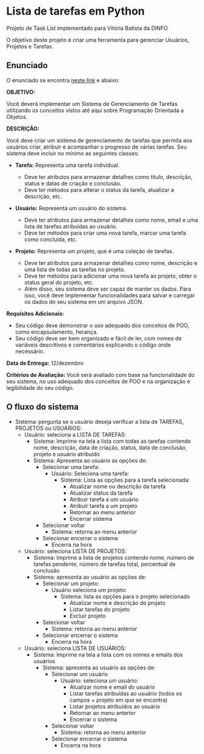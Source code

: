 # Lista de tarefas em Python

Projeto de Task List implementado para Vitória Batista da DINFO

O objetivo deste projeto é criar uma ferramenta para gerenciar Usuários, Projetos e Tarefas.

## Enunciado

O enunciado se encontra [neste link](./.docs/escopo.jpeg) e abaixo:

**OBJETIVO:**

Você deverá implementar um Sistema de Gerenciamento de Tarefas utilizando os conceitos vistos até aqui sobre Programação Orientada a Objetos.

**DESCRIÇÃO:**

Você deve criar um sistema de gerenciamento de tarefas que permita aos usuários criar, atribuir e acompanhar o progresso de várias tarefas. Seu sistema deve incluir no mínimo
as seguintes classes:

- **Tarefa:** Representa uma tarefa individual.
  - Deve ter atributos para armazenar detalhes como título, descrição, status e datas de criação e conclusão.
  - Deve ter métodos para alterar o status da tarefa, atualizar a descrição, etc.

- **Usuário:** Representa um usuário do sistema.
  - Deve ter atributos para armazenar detalhes como nome, email e uma lista de tarefas atribuídas ao usuário.
  - Deve ter métodos para criar uma nova tarefa, marcar uma tarefa como concluída, etc.

- **Projeto:** Representa um projeto, que é uma coleção de tarefas.
  - Deve ter atributos para armazenar detalhes como nome, descrição e uma lista de todas as tarefas no
projeto.
  - Deve ter métodos para adicionar uma nova tarefa ao projeto, obter o status geral do projeto, etc.
  - Além disso, seu sistema deve ser capaz de manter os dados. Para isso, você deve implementar funcionalidades para salvar e carregar os dados do seu sistema em um arquivo
JSON.

**Requisitos Adicionais:**

- Seu código deve demonstrar o uso adequado dos conceitos de POO, como encapsulamento, herança.
- Seu código deve ser bem organizado e fácil de ler, com nomes de variáveis descritivos e comentários explicando o código onde necessário.

**Data de Entrega:** 12/dezembro

**Critérios de Avaliação:** Você será avaliado com base na funcionalidade do seu sistema, no uso adequado dos conceitos de POO e na organização e legibilidade do seu código.

## O fluxo do sistema

- Sistema: pergunta se o usuário deseja verificar a lista de TAREFAS, PROJETOS ou USUÁRIOS:
  - Usuário: seleciona a LISTA DE TAREFAS:
    - Sistema: Imprime na tela a lista com todas as tarefas contendo nome, descrição, data de criação, status, data de conclusão, projeto e usuário atribuído
    - Sistema: Apresenta ao usuário as opções de:
      - Selecionar uma tarefa:
        - Usuário: Seleciona uma tarefa:
          - Sistema: Lista as opções para a tarefa selecionada:
            - Atualizar nome ou descrição da tarefa
            - Atualizar status da tarefa
            - Atribuir tarefa a um usuário
            - Atribuir tarefa a um projeto
            - Retornar ao menu anterior
            - Encerrar sistema
      - Selecionar voltar
        - Sistema: retorna ao menu anterior
      - Selecionar encerrar o sistema
        - Encerra na hora
  - Usuário: seleciona LISTA DE PROJETOS:
    - Sistema: Imprime a lista de projetos contendo nome, número de tarefas pendente, número de tarefas total, percentual de conclusão
    - Sistema: apresenta ao usuário as opções de:
      - Selecionar um projeto:
        - Usuário seleciona um projeto:
          - Sistema: lista as opções para o projeto selecionado
            - Atualizar nome e descrição do projeto
            - Listar tarefas do projeto
            - Excluir projeto
      - Selecionar voltar
        - Sistema: retorna ao menu anterior
      - Selecionar encerrar o sistema
        - Encerra na hora
  - Usuário: seleciona LISTA DE USUÁRIOS:
    - Sistema: Imprime na tela a lista com os nomes e emails dos usuários
      - Sistema: apresenta ao usuário as opções de:
        - Selecionar um usuário
          - Usuário: seleciona um usuário:
            - Atualizar nome e email do usuário
            - Listar tarefas atribuídas ao usuário (todos os campos + projeto em que se encontra)
            - Listar projetos atribuídos ao usuário
            - Retornar ao menu anterior
            - Encerrar o sistema
        - Selecionar voltar
          - Sistema: retorna ao menu anterior
        - Selecionar encerrar o sistema
          - Encerra na hora
